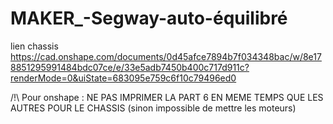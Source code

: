 # MAKER_-Segway-auto-équilibré

lien chassis
https://cad.onshape.com/documents/0d45afce7894b7f034348bac/w/8e178851295991484bdc07ce/e/33e5adb7450b400c717d911c?renderMode=0&uiState=683095e759c6f10c79496ed0

/!\ Pour onshape : NE PAS IMPRIMER LA PART 6 EN MEME TEMPS QUE LES AUTRES POUR LE CHASSIS (sinon impossible de mettre les moteurs)
